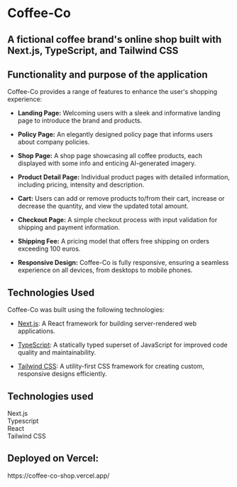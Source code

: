 # Coffee-Co

<h2>A fictional coffee brand's online shop built with Next.js, TypeScript, and Tailwind CSS</h2>

<h2>Functionality and purpose of the application</h2>
<p>
Coffee-Co provides a range of features to enhance the user's shopping experience:

- **Landing Page:** Welcoming users with a sleek and informative landing page to introduce the brand and products.

- **Policy Page:** An elegantly designed policy page that informs users about company policies.

- **Shop Page:** A shop page showcasing all coffee products, each displayed with some info and enticing AI-generated imagery.

- **Product Detail Page:** Individual product pages with detailed information, including pricing, intensity and description.

- **Cart:** Users can add or remove products to/from their cart, increase or decrease the quantity, and view the updated total amount.

- **Checkout Page:** A simple checkout process with input validation for shipping and payment information.

- **Shipping Fee:** A pricing model that offers free shipping on orders exceeding 100 euros.

- **Responsive Design:** Coffee-Co is fully responsive, ensuring a seamless experience on all devices, from desktops to mobile phones.
</p>

<h2>Technologies Used</h2>
<p>
Coffee-Co was built using the following technologies:

- [Next.js](https://nextjs.org/): A React framework for building server-rendered web applications.

- [TypeScript](https://www.typescriptlang.org/): A statically typed superset of JavaScript for improved code quality and maintainability.

- [Tailwind CSS](https://tailwindcss.com/): A utility-first CSS framework for creating custom, responsive designs efficiently.

</p>
  
<h2>Technologies used</h2>
<p>
Next.js
<br>
Typescript
<br>
React
<br>
Tailwind CSS
<br>

<h2>Deployed on Vercel:</h2>
 https://coffee-co-shop.vercel.app/

 
